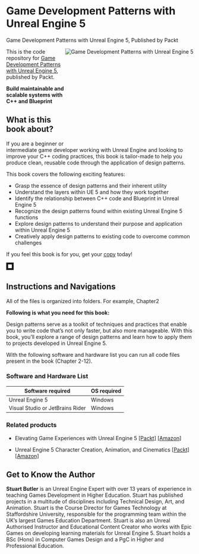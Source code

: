 # Game Development Patterns with Unreal Engine 5
Game Development Patterns with Unreal Engine 5, Published by Packt

<a href="https://www.packtpub.com/product/game-development-patterns-with-unreal-engine-5/9781803243252"><img src="https://static.packt-cdn.com/products/9781803243252/cover/smaller" alt="Game Development Patterns with Unreal Engine 5" height="256px" align="right"></a>

This is the code repository for [Game Development Patterns with Unreal Engine 5](https://www.packtpub.com/product/game-development-patterns-with-unreal-engine-5/9781803243252), published by Packt.

**Build maintainable and scalable systems with C++ and Blueprint**

## What is this book about?

If you are a beginner or intermediate game developer working with Unreal Engine and looking to improve your C++ coding practices, this book is tailor-made to help you produce clean, reusable code through the application of design patterns.

This book covers the following exciting features:

* Grasp the essence of design patterns and their inherent utility
* Understand the layers within UE 5 and how they work together
* Identify the relationship between C++ code and Blueprint in Unreal Engine 5
* Recognize the design patterns found within existing Unreal Engine 5 functions
* Explore design patterns to understand their purpose and application within Unreal Engine 5
* Creatively apply design patterns to existing code to overcome common challenges
  
If you feel this book is for you, get your [copy](https://www.amazon.com/Game-Development-Patterns-Unreal-Engine/dp/1803243252/ref=tmm_pap_swatch_0?_encoding=UTF8&qid=&sr=) today!

<a href="https://www.packtpub.com/?utm_source=github&utm_medium=banner&utm_campaign=GitHubBanner"><img src="https://raw.githubusercontent.com/PacktPublishing/GitHub/master/GitHub.png" 
alt="https://www.packtpub.com/" border="5" /></a>

## Instructions and Navigations
All of the files is organized into folders. For example, Chapter2


**Following is what you need for this book:**

Design patterns serve as a toolkit of techniques and practices that enable you to write code that’s not only faster, but also more manageable. With this book, you’ll explore a range of design patterns and learn how to apply them to projects developed in Unreal Engine 5.

With the following software and hardware list you can run all code files present in the book (Chapter 2-12).

### Software and Hardware List
| Software required                    | OS required                         |
| ------------------------------------ | ----------------------------------- |
| Unreal Engine 5                      | Windows                             |
| Visual Studio or JetBrains Rider                      | Windows                             |

### Related products <Other books you may enjoy>
* Elevating Game Experiences with Unreal Engine 5  [[Packt]](https://www.packtpub.com/product/elevating-game-experiences-with-unreal-engine-5-second-edition/9781803239866) [[Amazon]](https://www.amazon.com/Elevating-Game-Experiences-Unreal-Engine/dp/1803239867/ref=tmm_pap_swatch_0?_encoding=UTF8&qid=&sr=)

* Unreal Engine 5 Character Creation, Animation, and Cinematics [[Packt]](https://www.packtpub.com/product/unreal-engine-5-character-creation-animation-and-cinematics/9781801812443) [[Amazon]](https://www.amazon.com/Unreal-Character-Creation-Animation-Cinematics/dp/1801812446)

## Get to Know the Author
**Stuart Butler** is an Unreal Engine Expert with over 13 years of experience in teaching Games Development in Higher Education. Stuart has published projects in a multitude of disciplines including Technical Design, Art, and Animation. Stuart is the Course Director for Games Technology at Staffordshire University, responsible for the programming team within the UK&rsquo;s largest Games Education Department. Stuart is also an Unreal Authorised Instructor and Educational Content Creator who works with Epic Games on developing learning materials for Unreal Engine 5. Stuart holds a BSc (Hons) in Computer Games Design and a PgC in Higher and Professional Education.
